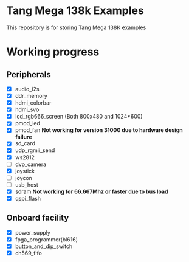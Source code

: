 # Tang Mega 138k Examples

This repository is for storing Tang Mega 138K examples

# Working progress
## Peripherals
- [x] audio_i2s
- [x] ddr_memory
- [x] hdmi_colorbar
- [x] hdmi_svo
- [x] lcd_rgb666_screen (Both 800x480 and 1024*600)
- [x] pmod_led
- [x] pmod_fan **Not working for version 31000 due to hardware design failure**
- [x] sd_card
- [x] udp_rgmii_send
- [x] ws2812
- [ ] dvp_camera
- [x] joystick
- [ ] joycon
- [ ] usb_host
- [x] sdram **Not working for 66.667Mhz or faster due to bus load**
- [x] qspi_flash

## Onboard facility
- [x] power_supply
- [x] fpga_programmer(bl616)
- [x] button_and_dip_switch
- [x] ch569_fifo
